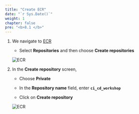 ```yaml
---
title: "Create ECR"
date: "`r Sys.Date()`"
weight: 1
chapter: false
pre: "<b>8.1 </b>"
---
```


1. We navigate to [ECR](https://ap-southeast-1.console.aws.amazon.com/ecr/private-registry/repositories?region=ap-southeast-1)

    - Select **Repositories** and then choose **Create repositories**

    ![ECR](/aws-fcj-workshop-001/8-ECR/1.png)

2. In the **Create repository** screen,

    - Choose **Private**

    - In the **Repository name** field, enter **```ci_cd_workshop```**

    - Click on **Create repository**

    ![ECR](/aws-fcj-workshop-001/8-ECR/2.png)
